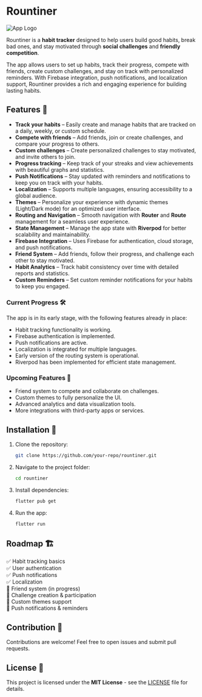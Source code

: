 # Rountiner

![App Logo](dco/rountiner.png)


Rountiner is a **habit tracker** designed to help users build good habits, break bad ones, and stay motivated through **social challenges** and **friendly competition**.

The app allows users to set up habits, track their progress, compete with friends, create custom challenges, and stay on track with personalized reminders. With Firebase integration, push notifications, and localization support, Rountiner provides a rich and engaging experience for building lasting habits.

## Features 🚀

- **Track your habits** – Easily create and manage habits that are tracked on a daily, weekly, or custom schedule.
- **Compete with friends** – Add friends, join or create challenges, and compare your progress to others.
- **Custom challenges** – Create personalized challenges to stay motivated, and invite others to join.
- **Progress tracking** – Keep track of your streaks and view achievements with beautiful graphs and statistics.
- **Push Notifications** – Stay updated with reminders and notifications to keep you on track with your habits.
- **Localization** – Supports multiple languages, ensuring accessibility to a global audience.
- **Themes** – Personalize your experience with dynamic themes (Light/Dark mode) for an optimized user interface.
- **Routing and Navigation** – Smooth navigation with **Router** and **Route** management for a seamless user experience.
- **State Management** – Manage the app state with **Riverpod** for better scalability and maintainability.
- **Firebase Integration** – Uses Firebase for authentication, cloud storage, and push notifications.
- **Friend System** – Add friends, follow their progress, and challenge each other to stay motivated.
- **Habit Analytics** – Track habit consistency over time with detailed reports and statistics.
- **Custom Reminders** – Set custom reminder notifications for your habits to keep you engaged.

### Current Progress 🛠

The app is in its early stage, with the following features already in place:
- Habit tracking functionality is working.
- Firebase authentication is implemented.
- Push notifications are active.
- Localization is integrated for multiple languages.
- Early version of the routing system is operational.
- Riverpod has been implemented for efficient state management.

### Upcoming Features 🚀
- Friend system to compete and collaborate on challenges.
- Custom themes to fully personalize the UI.
- Advanced analytics and data visualization tools.
- More integrations with third-party apps or services.

## Installation 📲

1. Clone the repository:
    ```sh
    git clone https://github.com/your-repo/rountiner.git
    ```

2. Navigate to the project folder:
    ```sh
    cd rountiner
    ```

3. Install dependencies:
    ```sh
    flutter pub get
    ```

4. Run the app:
    ```sh
    flutter run
    ```

## Roadmap 🏗

✅ Habit tracking basics  
✅ User authentication  
✅ Push notifications  
✅ Localization  
🔄 Friend system (in progress)  
🔄 Challenge creation & participation  
🔄 Custom themes support  
🔄 Push notifications & reminders

## Contribution 🤝

Contributions are welcome! Feel free to open issues and submit pull requests.

## License 📜

This project is licensed under the **MIT License** - see the [LICENSE](LICENSE) file for details.


